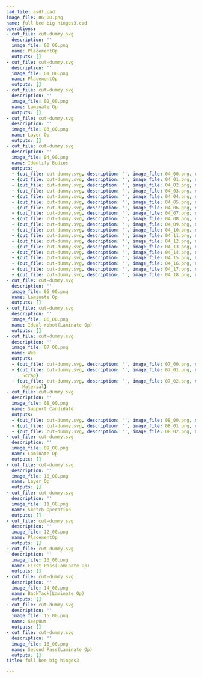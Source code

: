 ```yaml
---
cad_file: asdf.cad
image_file: 06_00.png
name: full bee big hinges3.cad
operations:
- cut_file: cut-dummy.svg
  description: ''
  image_file: 00_00.png
  name: PlacementOp
  outputs: []
- cut_file: cut-dummy.svg
  description: ''
  image_file: 01_00.png
  name: PlacementOp
  outputs: []
- cut_file: cut-dummy.svg
  description: ''
  image_file: 02_00.png
  name: Laminate Op
  outputs: []
- cut_file: cut-dummy.svg
  description: ''
  image_file: 03_00.png
  name: Layer Op
  outputs: []
- cut_file: cut-dummy.svg
  description: ''
  image_file: 04_00.png
  name: Identify Bodies
  outputs:
  - {cut_file: cut-dummy.svg, description: '', image_file: 04_00.png, name: Body 0}
  - {cut_file: cut-dummy.svg, description: '', image_file: 04_01.png, name: Body 1}
  - {cut_file: cut-dummy.svg, description: '', image_file: 04_02.png, name: Body 2}
  - {cut_file: cut-dummy.svg, description: '', image_file: 04_03.png, name: Body 3}
  - {cut_file: cut-dummy.svg, description: '', image_file: 04_04.png, name: Body 4}
  - {cut_file: cut-dummy.svg, description: '', image_file: 04_05.png, name: Body 5}
  - {cut_file: cut-dummy.svg, description: '', image_file: 04_06.png, name: Body 6}
  - {cut_file: cut-dummy.svg, description: '', image_file: 04_07.png, name: Body 7}
  - {cut_file: cut-dummy.svg, description: '', image_file: 04_08.png, name: Body 8}
  - {cut_file: cut-dummy.svg, description: '', image_file: 04_09.png, name: Body 9}
  - {cut_file: cut-dummy.svg, description: '', image_file: 04_10.png, name: Body 10}
  - {cut_file: cut-dummy.svg, description: '', image_file: 04_11.png, name: Body 11}
  - {cut_file: cut-dummy.svg, description: '', image_file: 04_12.png, name: Body 12}
  - {cut_file: cut-dummy.svg, description: '', image_file: 04_13.png, name: Body 13}
  - {cut_file: cut-dummy.svg, description: '', image_file: 04_14.png, name: Body 14}
  - {cut_file: cut-dummy.svg, description: '', image_file: 04_15.png, name: Body 15}
  - {cut_file: cut-dummy.svg, description: '', image_file: 04_16.png, name: Body 16}
  - {cut_file: cut-dummy.svg, description: '', image_file: 04_17.png, name: Body 17}
  - {cut_file: cut-dummy.svg, description: '', image_file: 04_18.png, name: Body 18}
- cut_file: cut-dummy.svg
  description: ''
  image_file: 05_00.png
  name: Laminate Op
  outputs: []
- cut_file: cut-dummy.svg
  description: ''
  image_file: 06_00.png
  name: Ideal robot(Laminate Op)
  outputs: []
- cut_file: cut-dummy.svg
  description: ''
  image_file: 07_00.png
  name: Web
  outputs:
  - {cut_file: cut-dummy.svg, description: '', image_file: 07_00.png, name: Sheet}
  - {cut_file: cut-dummy.svg, description: '', image_file: 07_01.png, name: Inner
      Scrap}
  - {cut_file: cut-dummy.svg, description: '', image_file: 07_02.png, name: Removed
      Material}
- cut_file: cut-dummy.svg
  description: ''
  image_file: 08_00.png
  name: Support Candidate
  outputs:
  - {cut_file: cut-dummy.svg, description: '', image_file: 08_00.png, name: support}
  - {cut_file: cut-dummy.svg, description: '', image_file: 08_01.png, name: cut line}
  - {cut_file: cut-dummy.svg, description: '', image_file: 08_02.png, name: cut area}
- cut_file: cut-dummy.svg
  description: ''
  image_file: 09_00.png
  name: Laminate Op
  outputs: []
- cut_file: cut-dummy.svg
  description: ''
  image_file: 10_00.png
  name: Layer Op
  outputs: []
- cut_file: cut-dummy.svg
  description: ''
  image_file: 11_00.png
  name: Sketch Operation
  outputs: []
- cut_file: cut-dummy.svg
  description: ''
  image_file: 12_00.png
  name: PlacementOp
  outputs: []
- cut_file: cut-dummy.svg
  description: ''
  image_file: 13_00.png
  name: First Pass(Laminate Op)
  outputs: []
- cut_file: cut-dummy.svg
  description: ''
  image_file: 14_00.png
  name: BackTack(Laminate Op)
  outputs: []
- cut_file: cut-dummy.svg
  description: ''
  image_file: 15_00.png
  name: KeepOut
  outputs: []
- cut_file: cut-dummy.svg
  description: ''
  image_file: 16_00.png
  name: Second Pass(Laminate Op)
  outputs: []
title: full bee big hinges3

---
```

